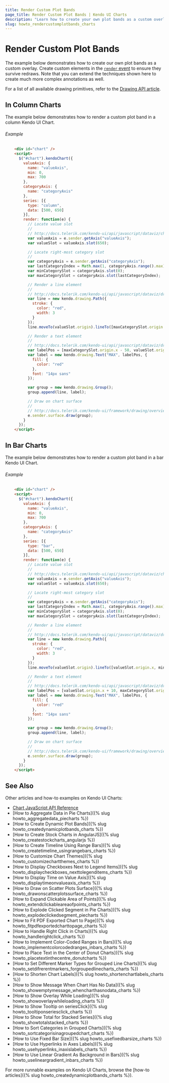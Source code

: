 ```yaml
---
title: Render Custom Plot Bands
page_title: Render Custom Plot Bands | Kendo UI Charts
description: "Learn how to create your own plot bands as a custom overlay in a Kendo UI Chart."
slug: howto_rendercustomplotbands_charts
---
```


# Render Custom Plot Bands

The example below demonstrates how to create our own plot bands as a custom overlay. Create custom elements in the [`render` event](/api/javascript/dataviz/ui/chart#events-render) to ensure they survive redraws. Note that you can extend the techniques shown here to create much more complex annotations as well.

For a list of all available drawing primitives, refer to the [Drawing API article](/framework/drawing/overview).

## In Column Charts

The example below demonstrates how to render a custom plot band in a column Kendo UI Chart.

###### Example

```html
    <div id="chart" />
    <script>
      $("#chart").kendoChart({
        valueAxis: {
          name: "valueAxis",
          min: 0,
          max: 700
        },
        categoryAxis: {
          name: "categoryAxis"
        },
        series: [{
          type: "column",
          data: [500, 650]
        }],
        render: function(e) {
          // Locate value slot
          //
          // http://docs.telerik.com/kendo-ui/api/javascript/dataviz/chart/chart_axis#methods-slot
          var valueAxis = e.sender.getAxis("valueAxis");
          var valueSlot = valueAxis.slot(650);

          // Locate right-most category slot
          //
          var categoryAxis = e.sender.getAxis("categoryAxis");
          var lastCategoryIndex = Math.max(1, categoryAxis.range().max);
          var minCategorySlot = categoryAxis.slot(0);
          var maxCategorySlot = categoryAxis.slot(lastCategoryIndex);

          // Render a line element
          //
          // http://docs.telerik.com/kendo-ui/api/javascript/dataviz/drawing/text
          var line = new kendo.drawing.Path({
            stroke: {
              color: "red",
              width: 3
            }
          });
          line.moveTo(valueSlot.origin).lineTo([maxCategorySlot.origin.x, valueSlot.origin.y]);

          // Render a text element
          //
          // http://docs.telerik.com/kendo-ui/api/javascript/dataviz/drawing/text
          var labelPos = [maxCategorySlot.origin.x - 50, valueSlot.origin.y - 20];
          var label = new kendo.drawing.Text("MAX", labelPos, {
            fill: {
              color: "red"
            },
            font: "14px sans"
          });

          var group = new kendo.drawing.Group();
          group.append(line, label);

          // Draw on chart surface
          //
          // http://docs.telerik.com/kendo-ui/framework/drawing/overview
          e.sender.surface.draw(group);
        }
      });
    </script>
```

## In Bar Charts

The example below demonstrates how to render a custom plot band in a bar Kendo UI Chart.

###### Example

```html
    <div id="chart" />
    <script>
      $("#chart").kendoChart({
        valueAxis: {
          name: "valueAxis",
          min: 0,
          max: 700
        },
        categoryAxis: {
          name: "categoryAxis"
        },
        series: [{
          type: "bar",
          data: [500, 650]
        }],
        render: function(e) {
          // Locate value slot
          //
          // http://docs.telerik.com/kendo-ui/api/javascript/dataviz/chart/chart_axis#methods-slot
          var valueAxis = e.sender.getAxis("valueAxis");
          var valueSlot = valueAxis.slot(650);

          // Locate right-most category slot
          //
          var categoryAxis = e.sender.getAxis("categoryAxis");
          var lastCategoryIndex = Math.max(1, categoryAxis.range().max);
          var minCategorySlot = categoryAxis.slot(0);
          var maxCategorySlot = categoryAxis.slot(lastCategoryIndex);

          // Render a line element
          //
          // http://docs.telerik.com/kendo-ui/api/javascript/dataviz/drawing/text
          var line = new kendo.drawing.Path({
            stroke: {
              color: "red",
              width: 3
            }
          });
          line.moveTo(valueSlot.origin).lineTo([valueSlot.origin.x, minCategorySlot.origin.y]);

          // Render a text element
          //
          // http://docs.telerik.com/kendo-ui/api/javascript/dataviz/drawing/text
          var labelPos = [valueSlot.origin.x + 10, maxCategorySlot.origin.y - 30];
          var label = new kendo.drawing.Text("MAX", labelPos, {
            fill: {
              color: "red"
            },
            font: "14px sans"
          });

          var group = new kendo.drawing.Group();
          group.append(line, label);

          // Draw on chart surface
          //
          // http://docs.telerik.com/kendo-ui/framework/drawing/overview
          e.sender.surface.draw(group);
        }
      });
    </script>
```

## See Also

Other articles and how-to examples on Kendo UI Charts:

* [Chart JavaScript API Reference](/api/javascript/dataviz/ui/chart)
* [How to Aggregate Data in Pie Charts]({% slug howto_aggregatedata_piecharts %})
* [How to Create Dynamic Plot Bands]({% slug howto_createdynamicplotbands_charts %})
* [How to Create Stock Charts in AngularJS]({% slug howto_createstockcharts_angularjs %})
* [How to Create Timeline Using Range Bars]({% slug howto_createtimeline_usingrangebars_charts %})
* [How to Customize Chart Themes]({% slug howto_customizechartthemes_charts %})
* [How to Display Checkboxes Next to Legend Items]({% slug howto_displaycheckboxes_nexttolegenditems_charts %})
* [How to Display Time on Value Axis]({% slug howto_displaytimeonvalueaxis_charts %})
* [How to Draw on Scatter Plots Surface]({% slug howto_drawonscatterplotssurface_charts %})
* [How to Expand Clickable Area of Points]({% slug howto_extendclickableareaofpoints_charts %})
* [How to Explode Clicked Segment in Pie Charts]({% slug howto_explodeclickedsegment_piecharts %})
* [How to Fit PDF Exported Chart to Page]({% slug howto_fitpdfexportedcharttopage_charts %})
* [How to Handle Right Click in Charts]({% slug howto_handlerightclick_charts %})
* [How to Implement Color-Coded Ranges in Bars]({% slug howto_implementcolorcodedranges_inbars_charts %})
* [How to Place Text in the Center of Donut Charts]({% slug howto_placetextinthecentre_donutcharts %})
* [How to Set Different Marker Types for Grouped Line Charts]({% slug howto_setdifrerentmarkers_forgroupedlinecharts_charts %})
* [How to Shorten Chart Labels]({% slug howto_shortenchartlabels_charts %})
* [How to Show Message When Chart Has No Data]({% slug howto_showemptymessage_whencharthasnodata_charts %})
* [How to Show Overlay While Loading]({% slug howto_showoverlaywhileloading_charts %})
* [How to Show Tooltip on seriesClick]({% slug howto_tooltiponseriesclick_charts %})
* [How to Show Total for Stacked Series]({% slug howto_showtotalstacked_charts %})
* [How to Sort Categories in Grouped Charts]({% slug howto_sortcategorisinagroupedchart_charts %})
* [How to Use Fixed Bar Size]({% slug howto_usefixedbarsize_charts %})
* [How to Use Hyperlinks in Axes Labels]({% slug howto_usehyperlinks_inaxislabels_charts %})
* [How to Use Linear Gradient As Background in Bars]({% slug howto_uselineargradient_inbars_charts %})

For more runnable examples on Kendo UI Charts, browse the [how-to articles]({% slug howto_createdynamicplotbands_charts %}).
